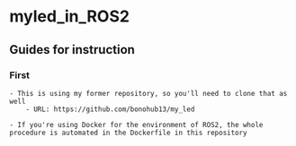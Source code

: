 # myled_in_ROS2

## Guides for instruction
### First
	- This is using my former repository, so you'll need to clone that as well
		- URL: https://github.com/bonohub13/my_led

	- If you're using Docker for the environment of ROS2, the whole procedure is automated in the Dockerfile in this repository


